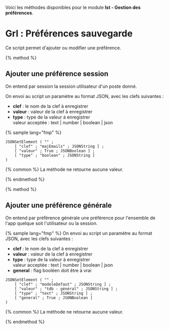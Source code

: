 Voici les méthodes disponibles pour le module **lst - Gestion des préférences**.

# Grl : Préférences sauvegarde

Ce script permet d'ajouter ou modifier une préférence.

{% method %}
## Ajouter une préférence session

On entend par session la session utilisateur d'un poste donné.

On envoi au script un paramètre au format JSON, avec les clefs suivantes :
- **clef** : le nom de la clef à enregistrer
- **valeur** : valeur de la clef à enregistrer
- **type** : type de la valeur à enregistrer <br>valeur acceptée : text | number | boolean | json


{% sample lang="fmp" %}

```fmp
JSONSetElement ( "" ;	[ "clef" ; "majEmails" ; JSONString ] ;	[ "valeur" ; True ; JSONBoolean ] ;	[ "type" ; "boolean" ; JSONString ] )
```

{% common %}
La méthode ne retourne aucune valeur.

{% endmethod %}

{% method %}
## Ajouter une préférence générale

On entend par préférence générale une préférence pour l'ensemble de l'app quelque soit l'utilisateur ou la session.

{% sample lang="fmp" %}
On envoi au script un paramètre au format JSON, avec les clefs suivantes :
- **clef** : le nom de la clef à enregistrer
- **valeur** : valeur de la clef à enregistrer
- **type** : type de la valeur à enregistrer <br>valeur acceptée : text | number | boolean | json
- **general** : flag booléen doit être à vrai

```fmp
JSONSetElement ( "" ;	[ "clef" ; "modeleDefaut" ; JSONString ] ;	[ "valeur" ; "tdb - général" ; JSONString ] ;	[ "type" ; "text" ; JSONString ] ;	[ "general" ; True ; JSONBoolean ])
```

{% common %}
La méthode ne retourne aucune valeur.

{% endmethod %}
